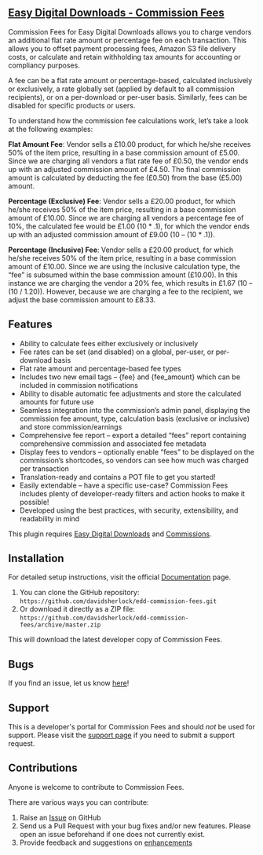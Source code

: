 ## [Easy Digital Downloads - Commission Fees](https://sellcomet.com/downloads/commission-fees/)

Commission Fees for Easy Digital Downloads allows you to charge vendors an additional flat rate amount or percentage fee on each transaction. This allows you to offset payment processing fees, Amazon S3 file delivery costs, or calculate and retain withholding tax amounts for accounting or compliancy purposes.

A fee can be a flat rate amount or percentage-based, calculated inclusively or exclusively, a rate globally set (applied by default to all commission recipients), or on a per-download or per-user basis. Similarly, fees can be disabled for specific products or users.

To understand how the commission fee calculations work, let’s take a look at the following examples:

**Flat Amount Fee**: Vendor sells a £10.00 product, for which he/she receives 50% of the item price, resulting in a base commission amount of £5.00. Since we are charging all vendors a flat rate fee of £0.50, the vendor ends up with an adjusted commission amount of £4.50. The final commission amount is calculated by deducting the fee (£0.50) from the base (£5.00) amount.

**Percentage (Exclusive) Fee**: Vendor sells a £20.00 product, for which he/she receives 50% of the item price, resulting in a base commission amount of £10.00. Since we are charging all vendors a percentage fee of 10%, the calculated fee would be £1.00 (10 * .1), for which the vendor ends up with an adjusted commission amount of £9.00 (10 – (10 * .1)).

**Percentage (Inclusive) Fee**: Vendor sells a £20.00 product, for which he/she receives 50% of the item price, resulting in a base commission amount of £10.00. Since we are using the inclusive calculation type, the “fee” is subsumed within the base commission amount (£10.00). In this instance we are charging the vendor a 20% fee, which results in £1.67 (10 – (10 / 1.20)). However, because we are charging a fee to the recipient, we adjust the base commission amount to £8.33.

## Features

* Ability to calculate fees either exclusively or inclusively
* Fee rates can be set (and disabled) on a global, per-user, or per-download basis
* Flat rate amount and percentage-based fee types
* Includes two new email tags – {fee} and {fee_amount} which can be included in commission notifications
* Ability to disable automatic fee adjustments and store the calculated amounts for future use
* Seamless integration into the commission’s admin panel, displaying the commission fee amount, type, calculation basis (exclusive or inclusive) and store commission/earnings
* Comprehensive fee report – export a detailed “fees” report containing comprehensive commission and associated fee metadata
* Display fees to vendors – optionally enable “fees” to be displayed on the commission’s shortcodes, so vendors can see how much was charged per transaction
* Translation-ready and contains a POT file to get you started!
* Easily extendable – have a specific use-case? Commission Fees includes plenty of developer-ready filters and action hooks to make it possible!
* Developed using the best practices, with security, extensibility, and readability in mind

This plugin requires [Easy Digital Downloads](http://wordpress.org/extend/plugins/easy-digital-downloads/) and [Commissions](https://easydigitaldownloads.com/downloads/commissions/).

## Installation

For detailed setup instructions, visit the official [Documentation](https://sellcomet.com) page.

1. You can clone the GitHub repository: `https://github.com/davidsherlock/edd-commission-fees.git`
2. Or download it directly as a ZIP file: `https://github.com/davidsherlock/edd-commission-fees/archive/master.zip`

This will download the latest developer copy of Commission Fees.

## Bugs
If you find an issue, let us know [here](https://github.com/davidsherlock/edd-commission-fees/issues?state=open)!

## Support
This is a developer's portal for Commission Fees and should _not_ be used for support. Please visit the [support page](https://sellcomet.com/contact/) if you need to submit a support request.

## Contributions
Anyone is welcome to contribute to Commission Fees.

There are various ways you can contribute:

1. Raise an [Issue](https://github.com/davidsherlock/edd-commission-fees/issues) on GitHub
2. Send us a Pull Request with your bug fixes and/or new features. Please open an issue beforehand if one does not currently exist.
3. Provide feedback and suggestions on [enhancements](https://github.com/davidsherlock/edd-commission-fees/issues?direction=desc&labels=Enhancement&page=1&sort=created&state=open)
